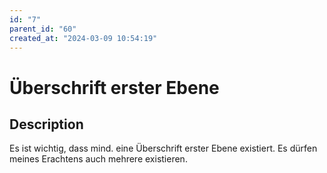 ```yaml
---
id: "7"
parent_id: "60"
created_at: "2024-03-09 10:54:19"
---
```


# Überschrift erster Ebene

## Description

Es ist wichtig, dass mind. eine Überschrift erster Ebene existiert. Es dürfen meines Erachtens auch mehrere existieren.